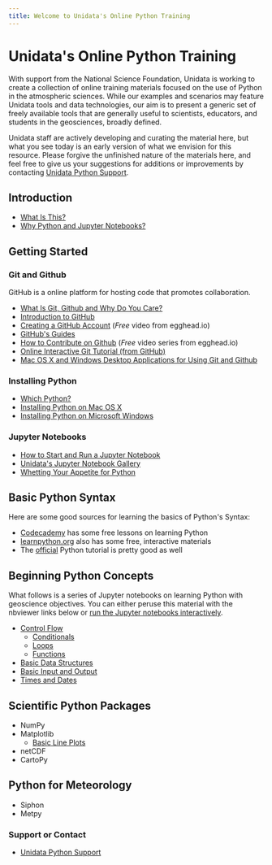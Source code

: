 ```yaml
---
title: Welcome to Unidata's Online Python Training
---
```


# Unidata's Online Python Training
With support from the National Science Foundation, Unidata is working to create
a collection of online training materials focused on the use of Python in the
atmospheric sciences. While our examples and scenarios may feature Unidata tools
and data technologies, our aim is to present a generic set of freely available
tools that are generally useful to scientists, educators, and students in the
geosciences, broadly defined.

Unidata staff are actively developing and curating the material here, but what
you see today is an early version of what we envision for this resource. Please
forgive the unfinished nature of the materials here, and feel free to give us
your suggestions for additions or improvements by contacting
[Unidata Python Support](support.html).

## Introduction

- [What Is This?](what.html)
- [Why Python and Jupyter Notebooks?](introduction.html)

## Getting Started

### Git and Github

GitHub is a online platform for hosting code that promotes collaboration.

- [What Is Git, Github and Why Do You Care?](git.html)
- [Introduction to GitHub](https://guides.github.com/activities/hello-world/)
- [Creating a GitHub Account](https://egghead.io/lessons/javascript-introduction-to-github?series=how-to-contribute-to-an-open-source-project-on-github) (*Free* video from egghead.io)
- [GitHub's Guides](https://guides.github.com/)
- [How to Contribute on Github](https://egghead.io/series/how-to-contribute-to-an-open-source-project-on-github) (*Free* video series from egghead.io)
- [Online Interactive Git Tutorial (from GitHub)](https://try.github.io/)
- [Mac OS X and Windows Desktop Applications for Using Git and Github](https://git-scm.com/download/gui/windows)

### Installing Python

- [Which Python?](choosing.html)
- [Installing Python on Mac OS X](conda-osx.html)
- [Installing Python on Microsoft Windows](conda-windows.html)

### Jupyter Notebooks

- [How to Start and Run a Jupyter Notebook](notebook.html)
- [Unidata's Jupyter Notebook Gallery](http://unidata.github.io/notebook-gallery)
- [Whetting Your Appetite for Python](http://nbviewer.jupyter.org/github/Unidata/online-python-training/blob/master/notebooks/Whetting%20Your%20Appetite%20for%20Python.ipynb)

## Basic Python Syntax
Here are some good sources for learning the basics of Python's Syntax:

- [Codecademy](https://www.codecademy.com/learn/python) has some free lessons on learning Python
- [learnpython.org](http://www.learnpython.org/) also has some free, interactive materials
- The [official](https://docs.python.org/3.5/tutorial/index.html) Python tutorial is pretty good as well

## Beginning Python Concepts
What follows is a series of Jupyter notebooks on learning Python with geoscience objectives. You can either peruse this material with the nbviewer links below or [run the Jupyter notebooks interactively](notebook.html#how-to-run-opt-notebooks).

- [Control Flow](controlflowintro.html)
  - [Conditionals](http://nbviewer.jupyter.org/github/Unidata/online-python-training/blob/master/notebooks/Conditionals.ipynb)
  - [Loops](http://nbviewer.jupyter.org/github/Unidata/online-python-training/blob/master/notebooks/Loops.ipynb)
  - [Functions](http://nbviewer.jupyter.org/github/Unidata/online-python-training/blob/master/notebooks/Functions.ipynb)
- [Basic Data Structures](http://nbviewer.jupyter.org/github/Unidata/online-python-training/blob/master/notebooks/Basic%20Data%20Structures.ipynb)
- [Basic Input and Output](http://nbviewer.jupyter.org/github/Unidata/online-python-training/blob/master/notebooks/Basic%20Input%20and%20Output.ipynb)
- [Times and Dates](http://nbviewer.jupyter.org/github/Unidata/online-python-training/blob/master/notebooks/Times%20and%20Dates.ipynb)

## Scientific Python Packages
- NumPy
- Matplotlib
  - [Basic Line Plots](http://nbviewer.jupyter.org/github/Unidata/online-python-training/blob/master/notebooks/Beginning%20Plots%20With%20Matplotlib.ipynb)
- netCDF
- CartoPy

## Python for Meteorology
- Siphon
- Metpy

### Support or Contact
- [Unidata Python Support](support.html)
